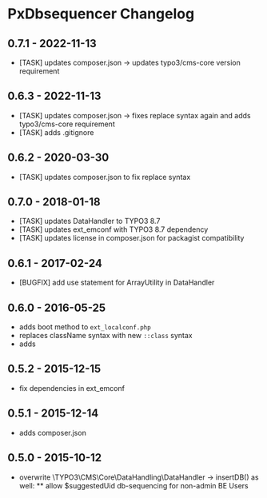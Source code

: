 # PxDbsequencer Changelog

0.7.1 - 2022-11-13
------------------
* [TASK] updates composer.json -> updates typo3/cms-core version requirement

0.6.3 - 2022-11-13
------------------
* [TASK] updates composer.json -> fixes replace syntax again and adds typo3/cms-core requirement
* [TASK] adds .gitignore

0.6.2 - 2020-03-30
------------------
* [TASK] updates composer.json to fix replace syntax

0.7.0 - 2018-01-18
------------------
* [TASK] updates DataHandler to TYPO3 8.7
* [TASK] updates ext_emconf with TYPO3 8.7 dependency
* [TASK] updates license in composer.json for packagist compatibility

0.6.1 - 2017-02-24
------------------
* [BUGFIX] add use statement for ArrayUtility in DataHandler

0.6.0 - 2016-05-25
------------------
* adds boot method to `ext_localconf.php`
* replaces className syntax with new `::class` syntax
* adds 

0.5.2 - 2015-12-15
------------------

* fix dependencies in ext_emconf

0.5.1 - 2015-12-14
------------------

* adds composer.json

0.5.0 - 2015-10-12
------------------

* overwrite \TYPO3\CMS\Core\DataHandling\DataHandler -> insertDB() as well:
** allow $suggestedUid db-sequencing for non-admin BE Users
